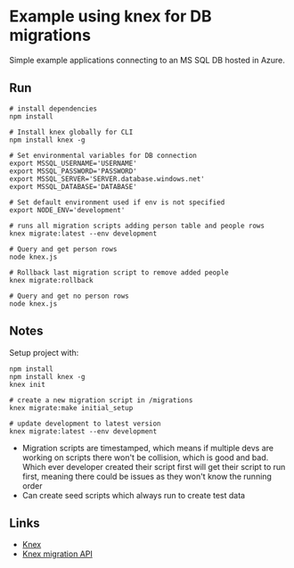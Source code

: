 # Example using knex for DB migrations

Simple example applications connecting to an MS SQL DB hosted in Azure.

## Run

```
# install dependencies
npm install

# Install knex globally for CLI
npm install knex -g

# Set environmental variables for DB connection
export MSSQL_USERNAME='USERNAME'
export MSSQL_PASSWORD='PASSWORD'
export MSSQL_SERVER='SERVER.database.windows.net'
export MSSQL_DATABASE='DATABASE'

# Set default environment used if env is not specified
export NODE_ENV='development'

# runs all migration scripts adding person table and people rows
knex migrate:latest --env development

# Query and get person rows
node knex.js

# Rollback last migration script to remove added people
knex migrate:rollback

# Query and get no person rows
node knex.js
```

## Notes

Setup project with:

```
npm install
npm install knex -g
knex init

# create a new migration script in /migrations
knex migrate:make initial_setup

# update development to latest version
knex migrate:latest --env development

```

* Migration scripts are timestamped, which means if multiple devs are working on scripts there won't be collision, which is good and bad. Which ever developer created their script first will get their script to run first, meaning there could be issues as they won't know the running order
* Can create seed scripts which always run to create test data

## Links

* [Knex](http://knexjs.org)
* [Knex migration API](http://knexjs.org/#Migrations-API)